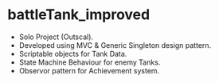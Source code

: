 # battleTank_improved
- Solo Project (Outscal).
- Developed using MVC & Generic Singleton design pattern.
- Scriptable objects for Tank Data.
- State Machine Behaviour for enemy Tanks.
- Observor pattern for Achievement system.
